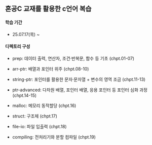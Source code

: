 ## 혼공C 교재를 활용한 c언어 복습

#### 학습 기간
- 25.07.17(목) ~

#### 디렉토리 구성
- prep: 데이터 출력, 연산자, 조건·반복문, 함수 등 기초 (chpt.01-07)

- arr-ptr: 배열과 포인터 위주 (chpt.08-10)

- string-ptr: 포인터를 활용한 문자·문자열 + 변수의 영역 조금 (chpt.11-13)

- ptr-advanced: 다차원 배열, 포인터 배열, 응용 포인터 등 포인터 심화 과정 (chpt.14-15)

- malloc: 메모리 동적할당 (chpt.16)

- struct: 구조체 (chpt.17)

- file-io: 파일 입출력 (chpt.18)

- compiling: 전처리기와 분할 컴파일 (chpt.19)